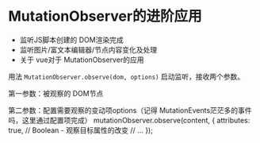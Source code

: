 # MutationObserver的进阶应用
- 监听JS脚本创建的 DOM渲染完成
- 监听图片/富文本编辑器/节点内容变化及处理
- 关于 vue对于 MutationObserver的应用

用法
`MutationObserver.observe(dom, options)`
启动监听，接收两个参数。


第一参数：被观察的 DOM节点

第二参数：配置需要观察的变动项options（记得 MutationEvents茫茫多的事件吗，这里通过配置项完成）
mutationObserver.observe(content, {
    attributes: true, // Boolean - 观察目标属性的改变
    // ...
});